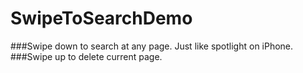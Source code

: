 # SwipeToSearchDemo
###Swipe down to search at any page. Just like spotlight on iPhone. 
###Swipe up to delete current page. 
